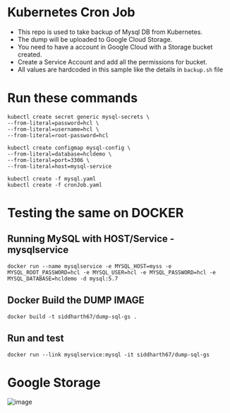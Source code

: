 # Kubernetes Cron Job

- This repo is used to take backup of Mysql DB from Kubernetes.
- The dump will be uploaded to Google Cloud Storage.
- You need to have a account in Google Cloud with a Storage bucket created.
- Create a Service Account and add all the permissions for bucket.
- All values are hardcoded in this sample like the details in `backup.sh` file

# Run these commands
```
kubectl create secret generic mysql-secrets \
--from-literal=password=hcl \
--from-literal=username=hcl \
--from-literal=root-password=hcl 
```

```
kubectl create configmap mysql-config \
--from-literal=database=hcldemo \
--from-literal=port=3306 \
--from-literal=host=mysql-service 
```

```
kubectl create -f mysql.yaml
kubectl create -f cronJob.yaml
```


# Testing the same on DOCKER
## Running MySQL with HOST/Service - mysqlservice
`docker run --name mysqlservice -e MYSQL_HOST=myss -e MYSQL_ROOT_PASSWORD=hcl -e MYSQL_USER=hcl -e MYSQL_PASSWORD=hcl -e MYSQL_DATABASE=hcldemo -d mysql:5.7`

## Docker Build the DUMP IMAGE
`docker build -t siddharth67/dump-sql-gs .`

## Run and test
`docker run --link mysqlservice:mysql -it siddharth67/dump-sql-gs`

# Google Storage 
![image](https://user-images.githubusercontent.com/28925814/77953001-2f516a80-72ea-11ea-807e-c1b6c7069064.png)

